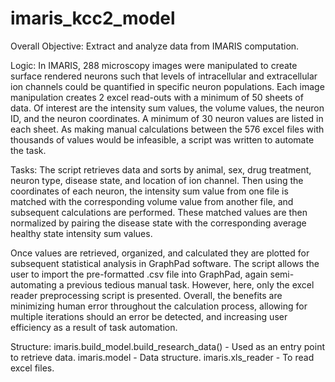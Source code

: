 # imaris_kcc2_model

Overall Objective:
Extract and analyze data from IMARIS computation.

Logic:
In IMARIS, 288 microscopy images were manipulated to create surface rendered neurons such that levels of intracellular and extracellular ion channels could be quantified in specific neuron populations.
Each image manipulation creates 2 excel read-outs with a minimum of 50 sheets of data. Of interest are the intensity sum values, the volume values, the neuron ID, and the neuron coordinates. A minimum of 30 neuron values are listed in each sheet.
As making manual calculations between the 576 excel files with thousands of values would be infeasible, a script was written to automate the task.

Tasks:
The script retrieves data and sorts by animal, sex, drug treatment, neuron type, disease state, and location of ion channel. Then using the coordinates of each neuron, the intensity sum value from one file is matched with the corresponding volume value from another file, and subsequent calculations are performed.
These matched values are then normalized by pairing the disease state with the corresponding average healthy state intensity sum values.

Once values are retrieved, organized, and calculated they are plotted for subsequent statistical analysis in GraphPad software. The script allows the user to import the pre-formatted .csv file into GraphPad, again semi-automating a previous tedious manual task. However, here, only the excel reader preprocessing script is presented.
Overall, the benefits are minimizing human error throughout the calculation process, allowing for multiple iterations should an error be detected, and increasing user efficiency as a result of task automation.

Structure:
imaris.build_model.build_research_data() - Used as an entry point to retrieve data.
imaris.model - Data structure.
imaris.xls_reader - To read excel files.
